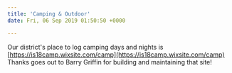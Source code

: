 ```yaml
---
title: 'Camping & Outdoor'
date: Fri, 06 Sep 2019 01:50:50 +0000

---
```


Our district's place to log camping days and nights is [https://is18camp.wixsite.com/camp](https://is18camp.wixsite.com/camp) Thanks goes out to Barry Griffin for building and maintaining that site!